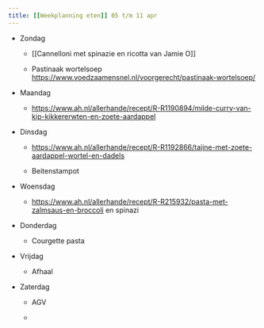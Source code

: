 ```yaml
---
title: [[Weekplanning eten]] 05 t/m 11 apr
---
```


- Zondag
	 - [[Cannelloni met spinazie en ricotta van Jamie O]]

	 - Pastinaak wortelsoep https://www.voedzaamensnel.nl/voorgerecht/pastinaak-wortelsoep/

- Maandag 
	 - https://www.ah.nl/allerhande/recept/R-R1190894/milde-curry-van-kip-kikkererwten-en-zoete-aardappel

- Dinsdag
	 - https://www.ah.nl/allerhande/recept/R-R1192866/tajine-met-zoete-aardappel-wortel-en-dadels

	 - Beitenstampot

- Woensdag
	 - https://www.ah.nl/allerhande/recept/R-R215932/pasta-met-zalmsaus-en-broccoli en spinazi

- Donderdag 
	 - Courgette pasta 

- Vrijdag 
	 - Afhaal

- Zaterdag
	 - AGV

	 - 
